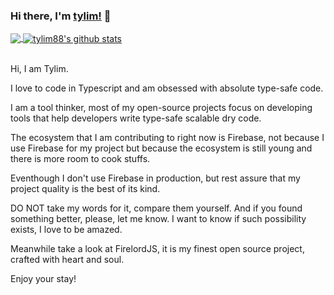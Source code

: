 ### Hi there, I'm [tylim!](https://tylim88.github.io) 👋

<!--
**tylim88/tylim88** is a ✨ _special_ ✨ repository because its `README.md` (this file) appears on your GitHub profile.

Here are some ideas to get you started:

- 🔭 I’m currently working on ...
- 🌱 I’m currently learning ...
- 👯 I’m looking to collaborate on ...
- 🤔 I’m looking for help with ...
- 💬 Ask me about ...
- 📫 How to reach me: ...
- 😄 Pronouns: ...
- ⚡ Fun fact: ...
-->

<a href="https://github.com/tylim88/github-readme-stats">
  <img align="center" src="https://github-readme-stats.vercel.app/api/top-langs/?username=tylim88&theme=radical&count_private=true" />
</a>
<a href="https://github.com/tylim88/github-readme-stats">
  <img align="center" src="https://github-readme-stats.vercel.app/api?username=tylim88&show_icons=true&theme=radical&line_height=27&count_private=true" alt="tylim88's github stats" />
</a>
<br/>
<br/>

Hi, I am Tylim.

I love to code in Typescript and am obsessed with absolute type-safe code.

I am a tool thinker, most of my open-source projects focus on developing tools that help developers write type-safe scalable dry code.

The ecosystem that I am contributing to right now is Firebase, not because I use Firebase for my project but because the ecosystem is still young and there is more room to cook stuffs.

Eventhough I don't use Firebase in production, but rest assure that my project quality is the best of its kind.

DO NOT take my words for it, compare them yourself. And if you found something better, please, let me know. I want to know if such possibility exists, I love to be amazed.

Meanwhile take a look at FirelordJS, it is my finest open source project, crafted with heart and soul.

Enjoy your stay!
